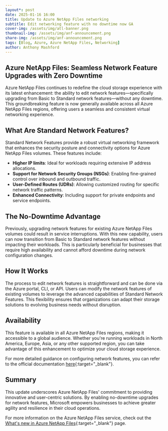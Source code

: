 ```yaml
---
layout*: post
date: 2025-01-16 16:00
title: Update to Azure NetApp Files networking
subtitle: Edit networking feature with no downtime now GA
cover-img: /assets/img/atl-banner.png
thumbnail-img: /assets/img/anf-announcement.png
share-img: /assets/img/anf-announcement.png
tags: [Blog, Azure, Azure NetApp Files, Networking]
author: Anthony Mashford
---
```


## Azure NetApp Files: Seamless Network Feature Upgrades with Zero Downtime

Azure NetApp Files continues to redefine the cloud storage experience with its latest enhancement: the ability to edit network features—specifically upgrading from Basic to Standard network features—without any downtime. This groundbreaking feature is now generally available across all Azure NetApp Files regions, offering users a seamless and consistent virtual networking experience.

## What Are Standard Network Features?

Standard Network Features provide a robust virtual networking framework that enhances the security posture and connectivity options for Azure NetApp Files volumes. These features include:

- **Higher IP limits**: Ideal for workloads requiring extensive IP address allocations.
- **Support for Network Security Groups (NSGs)**: Enabling fine-grained control over inbound and outbound traffic.
- **User-Defined Routes (UDRs)**: Allowing customized routing for specific network traffic patterns.
- **Enhanced Connectivity**: Including support for private endpoints and service endpoints.

## The No-Downtime Advantage

Previously, upgrading network features for existing Azure NetApp Files volumes could result in service interruptions. With this new capability, users can now transition from Basic to Standard network features without impacting their workloads. This is particularly beneficial for businesses that require high availability and cannot afford downtime during network configuration changes.

## How It Works

The process to edit network features is straightforward and can be done via the Azure portal, CLI, or API. Users can modify the network features of existing volumes to leverage the advanced capabilities of Standard Network Features. This flexibility ensures that organizations can adapt their storage solutions to evolving business needs without disruption.

## Availability

This feature is available in all Azure NetApp Files regions, making it accessible to a global audience. Whether you're running workloads in North America, Europe, Asia, or any other supported region, you can take advantage of this enhancement to optimize your cloud storage experience.

For more detailed guidance on configuring network features, you can refer to the official documentation [here](https://learn.microsoft.com/en-us/azure/azure-netapp-files/configure-network-features){:target="_blank"}.

## Summary

This update underscores Azure NetApp Files' commitment to providing innovative and user-centric solutions. By enabling no-downtime upgrades for network features, Microsoft empowers businesses to achieve greater agility and resilience in their cloud operations.

For more information on the Azure NetApp Files service, check out the [What's new in Azure NetApp Files](https://learn.microsoft.com/en-us/azure/azure-netapp-files/whats-new){:target="_blank"} page.
